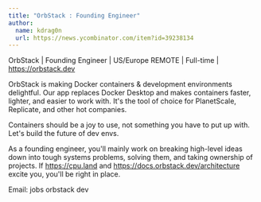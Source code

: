 ```yaml
---
title: "OrbStack : Founding Engineer"
author:
  name: kdrag0n
  url: https://news.ycombinator.com/item?id=39238134
---
```

OrbStack | Founding Engineer | US&#x2F;Europe REMOTE | Full-time | <a href="https:&#x2F;&#x2F;orbstack.dev" rel="nofollow">https:&#x2F;&#x2F;orbstack.dev</a>

OrbStack is making Docker containers &amp; development environments delightful. Our app replaces Docker Desktop and makes containers faster, lighter, and easier to work with. It&#x27;s the tool of choice for PlanetScale, Replicate, and other hot companies.

Containers should be a joy to use, not something you have to put up with. Let&#x27;s build the future of dev envs.

As a founding engineer, you&#x27;ll mainly work on breaking high-level ideas down into tough systems problems, solving them, and taking ownership of projects. If <a href="https:&#x2F;&#x2F;cpu.land" rel="nofollow">https:&#x2F;&#x2F;cpu.land</a> and <a href="https:&#x2F;&#x2F;docs.orbstack.dev&#x2F;architecture" rel="nofollow">https:&#x2F;&#x2F;docs.orbstack.dev&#x2F;architecture</a> excite you, you&#x27;ll be right in place.

Email: jobs orbstack dev
